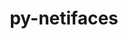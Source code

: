 ---
title: "py-netifaces"
layout: cache
categories: [package, develop]
meta: {"compilers": ["gcc@11.4.0"], "num_specs": 12, "num_specs_by_stack": {"e4s": 6, "e4s-neoverse-v2": 6, "root": 12}, "oss": ["ubuntu22.04"], "platforms": ["linux"], "stacks": ["e4s", "e4s-neoverse-v2", "root"], "targets": ["neoverse_v2", "x86_64_v3"], "versions": ["0.11.0"]}
spec_details: [{"compiler": "gcc@11.4.0", "hash": "2zdqcsklsvgvcgt5hzprexufqorv4mbr", "os": "ubuntu22.04", "platform": "linux", "size": "-", "stacks": ["e4s-neoverse-v2", "root"], "target": "neoverse_v2", "variants": ["build_system=python_pip"], "versions": ["0.11.0"]}, {"compiler": "gcc@11.4.0", "hash": "7sxmmljkmfjg7ff3w6omjjhj2jkndd4o", "os": "ubuntu22.04", "platform": "linux", "size": "-", "stacks": ["e4s-neoverse-v2", "root"], "target": "neoverse_v2", "variants": ["build_system=python_pip"], "versions": ["0.11.0"]}, {"compiler": "gcc@11.4.0", "hash": "b77wektiz5jc655jnth7hwbwsmjjkqkr", "os": "ubuntu22.04", "platform": "linux", "size": "-", "stacks": ["e4s", "root"], "target": "x86_64_v3", "variants": ["build_system=python_pip"], "versions": ["0.11.0"]}, {"compiler": "gcc@11.4.0", "hash": "nv7exw3mrstk56zsyxnwdzfg7rb3itfb", "os": "ubuntu22.04", "platform": "linux", "size": "-", "stacks": ["e4s", "root"], "target": "x86_64_v3", "variants": ["build_system=python_pip"], "versions": ["0.11.0"]}, {"compiler": "gcc@11.4.0", "hash": "o3smn6aribgnu2aivjjqtylngznhc3qq", "os": "ubuntu22.04", "platform": "linux", "size": "-", "stacks": ["e4s", "root"], "target": "x86_64_v3", "variants": ["build_system=python_pip"], "versions": ["0.11.0"]}, {"compiler": "gcc@11.4.0", "hash": "pdikqshti24oq4rpjopkahmccuwdsvv3", "os": "ubuntu22.04", "platform": "linux", "size": "-", "stacks": ["e4s-neoverse-v2", "root"], "target": "neoverse_v2", "variants": ["build_system=python_pip"], "versions": ["0.11.0"]}, {"compiler": "gcc@11.4.0", "hash": "pnj5h267f7tvywjazmzfm2nqemrfn5xi", "os": "ubuntu22.04", "platform": "linux", "size": "-", "stacks": ["e4s", "root"], "target": "x86_64_v3", "variants": ["build_system=python_pip"], "versions": ["0.11.0"]}, {"compiler": "gcc@11.4.0", "hash": "r6nhs2ha34b5kqua7icdeai56r5xhgsa", "os": "ubuntu22.04", "platform": "linux", "size": "-", "stacks": ["e4s-neoverse-v2", "root"], "target": "neoverse_v2", "variants": ["build_system=python_pip"], "versions": ["0.11.0"]}, {"compiler": "gcc@11.4.0", "hash": "ty7czpiwh2o7qiefao4atjegpmwwpdce", "os": "ubuntu22.04", "platform": "linux", "size": "-", "stacks": ["e4s", "root"], "target": "x86_64_v3", "variants": ["build_system=python_pip"], "versions": ["0.11.0"]}, {"compiler": "gcc@11.4.0", "hash": "veyzd4sxgvil6a74gff4424ahjeo52gj", "os": "ubuntu22.04", "platform": "linux", "size": "-", "stacks": ["e4s-neoverse-v2", "root"], "target": "neoverse_v2", "variants": ["build_system=python_pip"], "versions": ["0.11.0"]}, {"compiler": "gcc@11.4.0", "hash": "z7sz2hzme6hwwqbow5nsho33cpw7ili3", "os": "ubuntu22.04", "platform": "linux", "size": "-", "stacks": ["e4s-neoverse-v2", "root"], "target": "neoverse_v2", "variants": ["build_system=python_pip"], "versions": ["0.11.0"]}, {"compiler": "gcc@11.4.0", "hash": "zwokei3ohcrr76wmayp4djt775j3hksq", "os": "ubuntu22.04", "platform": "linux", "size": "-", "stacks": ["e4s", "root"], "target": "x86_64_v3", "variants": ["build_system=python_pip"], "versions": ["0.11.0"]}]
---